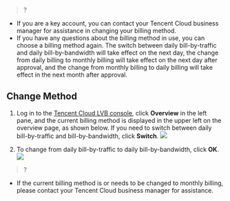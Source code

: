 ﻿>?
- If you are a key account, you can contact your Tencent Cloud business manager for assistance in changing your billing method.
- If you have any questions about the billing method in use, you can choose a billing method again. The switch between daily bill-by-traffic and daily bill-by-bandwidth will take effect on the next day, the change from daily billing to monthly billing will take effect on the next day after approval, and the change from monthly billing to daily billing will take effect in the next month after approval.

## Change Method
1. Log in to the [Tencent Cloud LVB console](https://console.cloud.tencent.com/live), click **Overview** in the left pane, and the current billing method is displayed in the upper left on the overview page, as shown below. If you need to switch between daily bill-by-traffic and bill-by-bandwidth, click **Switch**.
![](https://main.qcloudimg.com/raw/1545af30faab68a604d4a545fd441310.png)

2. To change from daily bill-by-traffic to daily bill-by-bandwidth, click **OK**.
![](https://main.qcloudimg.com/raw/de2c8e3464a6c0cd8a0007faadc642af.png)

>?
- If the current billing method is or needs to be changed to monthly billing, please contact your Tencent Cloud business manager for assistance.
